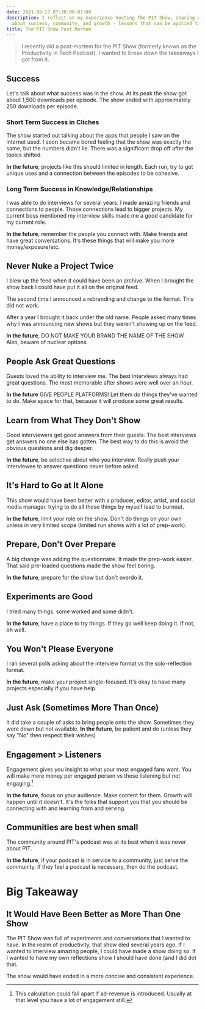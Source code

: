 ```yaml
---
date: 2021-08-17 07:30:00-07:00
description: I reflect on my experience hosting The PIT Show, sharing what I learned
  about success, community, and growth - lessons that can be applied to any project.
title: The PIT Show Post Mortem
---
```


> I recently did a post-mortem for the PIT Show (formerly known as the Productivity in Tech Podcast). I wanted to break down the takeaways I got from it.


## Success
Let's talk about what success was in the show. At its peak the show got about 1,500 downloads per episode. The show ended with approximately 250 downloads per episode.

### Short Term Success in Cliches
The show started out talking about the apps that people I saw on the internet used. I soon became bored feeling that the show was exactly the same, but the numbers didn't lie. There was a significant drop off after the topics shifted.

**In the future**, projects like this should limited in length. Each run, try to get unique uses and a connection between the episodes to be cohesive.

### Long Term Success in Knowledge/Relationships

I was able to do interviews for several years. I made amazing friends and connections to people. Those connections lead to bigger projects. My current boss mentioned my interview skills made me a  good candidate for my current role.

**In the future**, remember the people you connect with. Make friends and have great conversations. It's these things that will make you more money/exposure/etc.

## Never Nuke a Project Twice

I blew up the feed when it could have been an archive. When I brought the show back I could have put it all on the original feed.

The second time I announced a rebranding and change to the format. This did not work.

After a year I brought it back under the old name. People asked many times why I was announcing new shows but they weren't showing up on the feed.

**In the future**, DO NOT MAKE YOUR BRAND THE NAME OF THE SHOW. Also, beware of nuclear options.

## People Ask Great Questions

Guests loved the ability to interview me. The best interviews always had great questions. The most memorable after shows were well over an hour.

**In the future** GIVE PEOPLE PLATFORMS! Let them do things they've wanted to do. Make space for that, because it will produce some great results.

## Learn from What They Don't Show

Good interviewers get good answers from their guests. The best interviews get answers no one else has gotten. The best way to do this is avoid the obvious questions and dig deeper.

**In the future**, be selective about who you interview. Really push your interviewee to answer questions never before asked.

## It's Hard to Go at It Alone

This show would have been better with a producer, editor, artist, and social media manager. trying to do all these things by myself  lead to burnout.

**In the future**, limit your role on the show. Don't do things on your own unless in very limited scope (limited run shows with a lot of prep-work).

## Prepare, Don't Over Prepare

A big change was adding the questionnaire. It made the prep-work easier. That said pre-loaded questions made the show feel boring.

**In the future**, prepare for the show but don't overdo it.

## Experiments are Good

I tried many things. some worked and some didn't.

**In the future**, have a place to try things. If they go well keep doing it. If not, oh well.

## You Won't Please Everyone

I ran several polls asking about the interview format vs the solo-reflection format.

**In the future**, make your project single-focused. It's okay to have many projects especially if you have help.

## Just Ask (Sometimes More Than Once)

It did take a couple of asks to bring people onto the show. Sometimes they were down but not available.
**In the future**, be patient and do  (unless they say "No" then respect their wishes)

## Engagement > Listeners
Engagement gives you insight to what your most engaged fans want. You will make more money per engaged person vs those listening but not engaging.[^1]

**In the future**, focus on your audience. Make content for them. Growth will happen until it doesn't. It's the folks that support you that you should be connecting with and learning from and serving.

## Communities are best when small
The community around PIT's podcast was at its best when it was never about PIT.

**In the future**, if your podcast is in service to a community, just serve the community. If they feel a podcast is necessary, then do the podcast.

# Big Takeaway
## It Would Have Been Better as More Than One Show

The PIT Show was full of experiments and conversations that I wanted to have. In the realm of productivity, that show died several years ago. If I wanted to interview amazing people, I could have made a show doing so. If I wanted to have my own reflections show I should have done (and I did do) that.

The show would have ended in a more concise and consistent experience.

[^1]: This calculation could fall apart if ad-revenue is introduced. Usually at that level you have a lot of engagement still.
